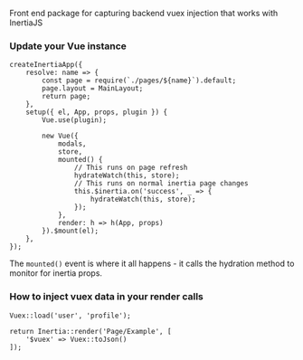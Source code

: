 Front end package for capturing backend vuex injection that works with InertiaJS

### Update your Vue instance
```
createInertiaApp({
    resolve: name => {
        const page = require(`./pages/${name}`).default;
        page.layout = MainLayout;
        return page;
    },
    setup({ el, App, props, plugin }) {
        Vue.use(plugin);
        
        new Vue({
            modals,
            store,
            mounted() {
                // This runs on page refresh
                hydrateWatch(this, store);
                // This runs on normal inertia page changes
                this.$inertia.on('success', _ => {
                    hydrateWatch(this, store);
                });
            },
            render: h => h(App, props)
        }).$mount(el);
    },
});
```
The `mounted()` event is where it all happens - it calls the hydration method to monitor for inertia props.

### How to inject vuex data in your render calls
```
Vuex::load('user', 'profile');

return Inertia::render('Page/Example', [
    '$vuex' => Vuex::toJson()
]);
```
